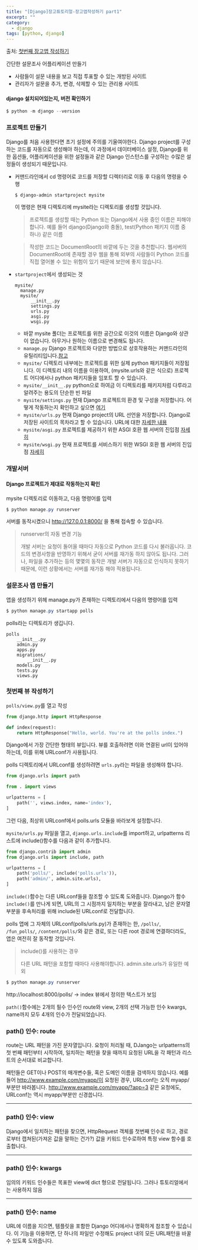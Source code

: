 ```yaml
---
title: "[Django]장고튜토리얼-장고앱작성하기 part1"
excerpt: ""
category:
  - django
tags: [python, django]
---
```


출처: [첫번째 장고앱 작성하기](https://docs.djangoproject.com/ko/3.1/intro/tutorial01/)

간단한 설문조사 어플리케이션 만들기 

- 사람들이 설문 내용을 보고 직접 투표할 수 있는 개방된 사이트
- 관리자가 설문을 추가, 변경, 삭제할 수 있는 관리용 사이트



#### django 설치되어있는지, 버전 확인하기

```powershell
$ python -m django --version
```



### 프로젝트 만들기

Django를 처음 사용한다면 초기 설정에 주의를 기울여야한다. Django project를 구성하는 코드를 자동으로 생성해야 하는데, 이 과정에서 데이터베이스 설정, Django를 위한 옵션들, 어플리케이션을 위한 설정들과 같은 Django 인스턴스를 구성하는 수많은 설정들이 생성되기 때문입니다.

- 커맨드라인에서 cd 명령어로 코드를 저장할 디렉터리로 이동 후 다음의 명령을 수행

  ```powershell
  $ django-admin startproject mysite
  ```

  이 명령은 현재 디렉토리에 mysite라는 디렉토리를 생성할 것입니다.

  > 프로젝트를 생성할 때는 Python 또는 Django에서 사용 중인 이름은 피해야합니다. 예를 들어 django(Django와 충돌), test(Python 패키지 이름 중 하나) 같은 이름

  > 작성한 코드는 DocumentRoot의 바깥에 두는 것을 추천합니다. 웹서버의 DocumentRoot에 존재할 경우 웹을 통해 외부의 사람들이 Python 코드를 직접 열어볼 수 있는 위험이 있기 때문에 보안에 좋지 않습니다.



- `startproject`에서 생성되는 것

  ```
  mysite/
  	manage.py
  	mysite/
  		__init__.py
  		settings.py
  		urls.py
  		asgi.py
  		wsgi.py
  ```

  - 바깥 mysite 폴더는 프로젝트를 위한 공간으로 이것의 이름은 Django와 상관이 없습니다. 아무거나 원하는 이름으로 변경해도 됩니다.
  - `manage.py` Django 프로젝트와 다양한 방법으로 상호작용하는 커맨드라인의 유틸리티입니다.[참고](https://docs.djangoproject.com/ko/3.1/ref/django-admin/)
  - `mysite/` 디렉토리 내부에는 프로젝트를 위한 실제 python 패키지들이 저장됩니다. 이 디렉토리 내의 이름을 이용하여, (mysite.urls와 같은 식으로) 프로젝트 어디에서나 python 패키지들을 임포트 할 수 있습니다.
  - `mysite/__init__.py`
    python으로 하여금 이 디렉토리를 패키지처럼 다루라고 알려주는 용도의 단순한 빈 파일
  - `mysite/settings.py` 현재 Django 프로젝트의 환경 및 구성을 저장합니다. 어떻게 작동하는지 확인하고 싶으면 [여기](https://docs.djangoproject.com/ko/3.1/topics/settings/)
  - `mysite/urls.py` 현재 Django project의 URL 선언을 저장합니다. Django로 저장된 사이트의 목차라고 할 수 있습니다. URL에 대한 [자세한 내용](https://docs.djangoproject.com/ko/3.1/topics/http/urls/)
  - `mysite/asgi.py` 프로젝트를 제공하기 위한 ASGI 호환 웹 서버의 진입점 [자세히](https://docs.djangoproject.com/ko/3.1/howto/deployment/asgi/)
  - `mysite/wsgi.py` 현재 프로젝트를 서비스하기 위한 WSGI 호환 웹 서버의 진입점 [자세히](https://docs.djangoproject.com/ko/3.1/howto/deployment/wsgi/)



### 개발서버

#### Django 프로젝트가 제대로 작동하는지 확인

mysite 디렉토리로 이동하고, 다음 명령어를 입력

```powershell
$ python manage.py runserver
```

서버를 동작시켰으니 http://127.0.0.1:8000/ 을 통해 접속할 수 있습니다.

> runserver의 자동 변경 기능
>
> 개발 서버는 요청이 돌어올 때마다 자동으로 Python 코드를 다시 불러옵니다. 코드의 변경사항을 반영하기 위해서 굳이 서버를 재가동 하지 않아도 됩니다. 그러나, 파일을 추가하는 등의 몇몇의 동작은 개발 서버가 자동으로 인식하지 못하기 때문에, 이런 상황에서는 서버를 재가동 해야 적용됩니다.



### 설문조사 앱 만들기

앱을 생성하기 위헤 manage.py가 존재하는 디렉토리에서 다음의 명령어를 입력

```powershell
$ python manage.py startapp polls
```

polls라는 디렉토리가 생깁니다.

```
polls
	__init__.py
	admin.py
	apps.py
	migrations/
		__init__.py
	models.py
	tests.py
	views.py
```



### 첫번째 뷰 작성하기

`polls/view.py`를 열고 작성

```python
from django.http import HttpResponse

def index(request):
    return HttpResponse("Hello, world. You're at the polls index.")
```

Django에서 가장 간단한 형태의 뷰입니다. 뷰를 호출하려면 이와 연결된 url이 있어야하는데, 이를 위해 URLconf가 사용됩니다.

polls 디렉토리에서 URLconf를 생성하려면 `urls.py`라는 파일을 생성해야 합니다.

```python
from django.urls import path

from . import views

urlpatterns = [
    path('', views.index, name='index'),
]
```

그런 다음, 최상위 URLconf에서 polls.urls 모듈을 바라보게 설정합니다.

`mysite/urls.py` 파일을 열고, `django.urls.include`를 import하고, urlpatterns 리스트에 include()함수를 다음과 같이 추가합니다.

```python
from django.contrib import admin
from django.urls import include, path

urlpatterns = [
    path('polls/', include('polls.urls')),
    path('admin/', admin.site.urls),
]
```

`include()`함수는 다른 URLconf들을 참조할 수 있도록 도와줍니다. Django가 함수 `include()`를 만나게 되면, URL의 그 시점까지 일치하는 부분을 잘라내고, 남은 문자열 부분을 후속처리를 위해 include된 URLconf로 전달합니다.

polls 앱에 그 자체의 URLconf(polls/urls.py)가 존재하는 한, `/polls/`, `/fun_polls/`, `/content/polls/`와 같은 경로, 또는 다른 root 경로에 연결하더라도, 앱은 여전히 잘 동작할 것입니다.

> include()를 사용하는 경우
>
> 다른 URL 패턴을 포함할 때마다 사용해야합니다. admin.site.urls가 유일한 예외

```powershell
$ python manage.py runserver
```

http://localhost:8000/polls/ -> index 뷰에서 정의한 텍스트가 보임





`path()`함수에는 2개의 필수 인수인 route와 view, 2개의 선택 가능한 인수 kwargs, name까지 모두 4개의 인수가 전달되었습니다. 

### path() 인수: route

route는 URL 패턴을 가진 문자열입니다. 요청이 처리될 때, DJango는 urlpatterns의 첫 번째 패턴부터 시작하여, 일치하는 패턴을 찾을 때까지 요청된 URL을 각 패턴과 리스트의 순서대로 비교합니다.

패턴들은 GET이나 POST의 매개변수들, 혹은 도메인 이름을 검색하지 않습니다. 예를 들어 http://www.example.com/myapp/이 요청된 경우, URLconf는 오직 myapp/부분만 바라봅니다. http://www.example.com/myapp/?app=3 같은 요청에도, URLconf는 역시 myapp/부분만 신경씁니다.

---

### path() 인수: view

Django에서 일치하는 패턴을 찾으면, HttpRequest 객체를 첫번째 인수로 하고, 경로로부터 캡쳐된(가져온 값을 말하는 건가?) 값을 키워드 인수로하여 특정 view 함수를 호출합니다.

---

### path() 인수: kwargs

임의의 키워드 인수들은 목표한 view에 dict 형으로 전달됩니다. 그러나 튜토리얼에서는 사용하지 않음

---

### path() 인수: name

URL에 이름을 지으면, 템플릿을 포함한 Django 어디에서나 명확하게 참조할 수 있습니다. 이 기능을 이용하면, 단 하나의 파일만 수정해도 project 내의 모든 URL패턴을 바꿀 수 있도록 도와줍니다.